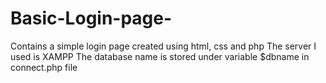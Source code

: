 # Basic-Login-page-
Contains a simple login page created using html, css and php
The server I used is XAMPP
The database name is stored under variable $dbname in connect.php file

